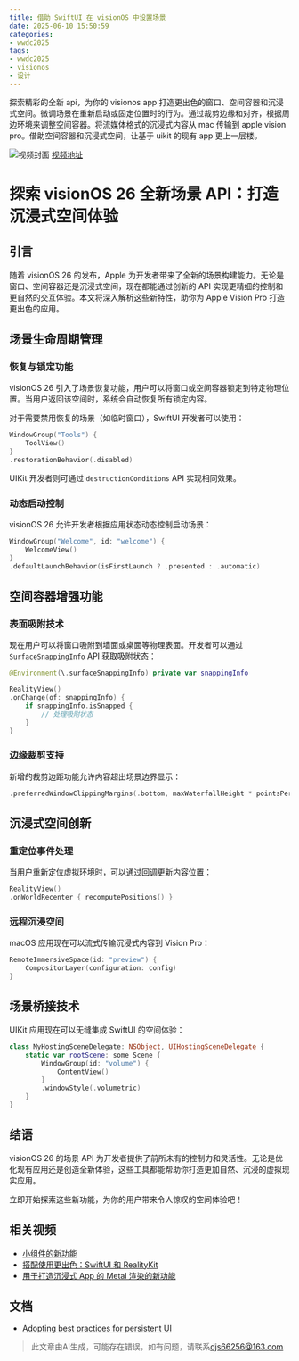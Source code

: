 ```yaml
---
title: 借助 SwiftUI 在 visionOS 中设置场景
date: 2025-06-10 15:50:59
categories:
- wwdc2025
tags:
- wwdc2025
- visionos
- 设计
---
```

探索精彩的全新 api，为你的 visionos app 打造更出色的窗口、空间容器和沉浸式空间。微调场景在重新启动或固定位置时的行为。通过裁剪边缘和对齐，根据周边环境来调整空间容器。将流媒体格式的沉浸式内容从 mac 传输到 apple vision pro。借助空间容器和沉浸式空间，让基于 uikit 的现有 app 更上一层楼。
<!--more-->

![视频封面](https://devimages-cdn.apple.com/wwdc-services/images/3055294D-836B-4513-B7B0-0BC5666246B0/9991/9991_wide_250x141_2x.jpg)
[视频地址](https://developer.apple.com/cn/videos/play/wwdc2025/290/)

# 探索 visionOS 26 全新场景 API：打造沉浸式空间体验

## 引言
随着 visionOS 26 的发布，Apple 为开发者带来了全新的场景构建能力。无论是窗口、空间容器还是沉浸式空间，现在都能通过创新的 API 实现更精细的控制和更自然的交互体验。本文将深入解析这些新特性，助你为 Apple Vision Pro 打造更出色的应用。

## 场景生命周期管理

### 恢复与锁定功能
visionOS 26 引入了场景恢复功能，用户可以将窗口或空间容器锁定到特定物理位置。当用户返回该空间时，系统会自动恢复所有锁定内容。

对于需要禁用恢复的场景（如临时窗口），SwiftUI 开发者可以使用：
```swift
WindowGroup("Tools") {
    ToolView()
}
.restorationBehavior(.disabled)
```

UIKit 开发者则可通过 `destructionConditions` API 实现相同效果。

### 动态启动控制
visionOS 26 允许开发者根据应用状态动态控制启动场景：
```swift
WindowGroup("Welcome", id: "welcome") {
    WelcomeView()
}
.defaultLaunchBehavior(isFirstLaunch ? .presented : .automatic)
```

## 空间容器增强功能

### 表面吸附技术
现在用户可以将窗口吸附到墙面或桌面等物理表面。开发者可以通过 `SurfaceSnappingInfo` API 获取吸附状态：
```swift
@Environment(\.surfaceSnappingInfo) private var snappingInfo

RealityView()
.onChange(of: snappingInfo) {
    if snappingInfo.isSnapped {
        // 处理吸附状态
    }
}
```

### 边缘裁剪支持
新增的裁剪边距功能允许内容超出场景边界显示：
```swift
.preferredWindowClippingMargins(.bottom, maxWaterfallHeight * pointsPerMeter)
```

## 沉浸式空间创新

### 重定位事件处理
当用户重新定位虚拟环境时，可以通过回调更新内容位置：
```swift
RealityView()
.onWorldRecenter { recomputePositions() }
```

### 远程沉浸空间
macOS 应用现在可以流式传输沉浸式内容到 Vision Pro：
```swift
RemoteImmersiveSpace(id: "preview") {
    CompositorLayer(configuration: config)
}
```

## 场景桥接技术
UIKit 应用现在可以无缝集成 SwiftUI 的空间体验：
```swift
class MyHostingSceneDelegate: NSObject, UIHostingSceneDelegate {
    static var rootScene: some Scene {
        WindowGroup(id: "volume") {
            ContentView()
        }
        .windowStyle(.volumetric)
    }
}
```

## 结语
visionOS 26 的场景 API 为开发者提供了前所未有的控制力和灵活性。无论是优化现有应用还是创造全新体验，这些工具都能帮助你打造更加自然、沉浸的虚拟现实应用。

立即开始探索这些新功能，为你的用户带来令人惊叹的空间体验吧！

## 相关视频
- [小组件的新功能](https://developer.apple.com/videos/play/wwdc2025/278)
- [搭配使用更出色：SwiftUI 和 RealityKit](https://developer.apple.com/videos/play/wwdc2025/274)
- [用于打造沉浸式 App 的 Metal 渲染的新功能](https://developer.apple.com/videos/play/wwdc2025/294)

## 文档
- [Adopting best practices for persistent UI](https://developer.apple.com/documentation/visionOS/adopting-best-practices-for-scene-restoration)
> 此文章由AI生成，可能存在错误，如有问题，请联系[djs66256@163.com](djs66256@163.com)